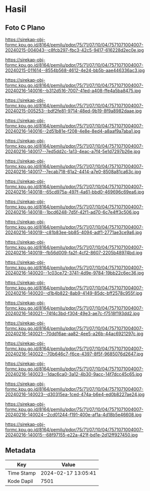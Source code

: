 # Hasil

## Foto C Plano

https://sirekap-obj-formc.kpu.go.id/8164/pemilu/pdpr/75/71/07/10/04/7571071004007-20240215-004043--c8fcb297-fbc3-42c5-9417-616228d2ec0e.jpg

https://sirekap-obj-formc.kpu.go.id/8164/pemilu/pdpr/75/71/07/10/04/7571071004007-20240215-011614--8554b568-4612-4e24-bb5b-aae446336ac3.jpg

https://sirekap-obj-formc.kpu.go.id/8164/pemilu/pdpr/75/71/07/10/04/7571071004007-20240216-140016--b312d516-7007-41ed-a408-ffe4a5ba8475.jpg

https://sirekap-obj-formc.kpu.go.id/8164/pemilu/pdpr/75/71/07/10/04/7571071004007-20240215-005253--bdf2fe81-9714-48ed-9b19-8f9a8982daae.jpg

https://sirekap-obj-formc.kpu.go.id/8164/pemilu/pdpr/75/71/07/10/04/7571071004007-20240216-140016--2d51b81e-f208-4e8e-8ed4-a8aaf9a7aba1.jpg

https://sirekap-obj-formc.kpu.go.id/8164/pemilu/pdpr/75/71/07/10/04/7571071004007-20240216-140017--7ed5dd2c-1a13-4eac-a7f4-5e1d7297b26e.jpg

https://sirekap-obj-formc.kpu.go.id/8164/pemilu/pdpr/75/71/07/10/04/7571071004007-20240216-140017--7ecab718-61a2-4414-a7e0-8508a81ca63c.jpg

https://sirekap-obj-formc.kpu.go.id/8164/pemilu/pdpr/75/71/07/10/04/7571071004007-20240216-140018--65cd975a-497f-4a61-bbd0-469696c69ea6.jpg

https://sirekap-obj-formc.kpu.go.id/8164/pemilu/pdpr/75/71/07/10/04/7571071004007-20240216-140018--1bcd6248-7d5f-42f1-ad70-6c7e4ff3c506.jpg

https://sirekap-obj-formc.kpu.go.id/8164/pemilu/pdpr/75/71/07/10/04/7571071004007-20240216-140019--c81b83ee-bb85-4094-adf1-2771ae3ce9a6.jpg

https://sirekap-obj-formc.kpu.go.id/8164/pemilu/pdpr/75/71/07/10/04/7571071004007-20240216-140019--fb56d009-fa2f-4cf2-8607-2205b48974bd.jpg

https://sirekap-obj-formc.kpu.go.id/8164/pemilu/pdpr/75/71/07/10/04/7571071004007-20240216-140020--1c03ce72-3741-4d9e-9784-19bb22c6ec36.jpg

https://sirekap-obj-formc.kpu.go.id/8164/pemilu/pdpr/75/71/07/10/04/7571071004007-20240216-140020--d1b4b822-8ab9-4149-85dc-bff2578c955f.jpg

https://sirekap-obj-formc.kpu.go.id/8164/pemilu/pdpr/75/71/07/10/04/7571071004007-20240216-140021--74f4c3bd-f304-49e3-ae7c-f7518f193dd2.jpg

https://sirekap-obj-formc.kpu.go.id/8164/pemilu/pdpr/75/71/07/10/04/7571071004007-20240216-140021--70dd16ae-aa82-4ee5-a26b-44ac6921297c.jpg

https://sirekap-obj-formc.kpu.go.id/8164/pemilu/pdpr/75/71/07/10/04/7571071004007-20240216-140022--70b646c7-f6ce-4397-8f5f-9685076d2647.jpg

https://sirekap-obj-formc.kpu.go.id/8164/pemilu/pdpr/75/71/07/10/04/7571071004007-20240216-140023--1dac6ca0-3a12-4b30-9acc-14f7dcc45c65.jpg

https://sirekap-obj-formc.kpu.go.id/8164/pemilu/pdpr/75/71/07/10/04/7571071004007-20240216-140023--d30315ea-1ced-474a-b6e4-ed0b8227ae24.jpg

https://sirekap-obj-formc.kpu.go.id/8164/pemilu/pdpr/75/71/07/10/04/7571071004007-20240216-140024--2cd01244-f191-400e-af1a-4d18b5e46608.jpg

https://sirekap-obj-formc.kpu.go.id/8164/pemilu/pdpr/75/71/07/10/04/7571071004007-20240216-140015--68f97155-e22a-421f-bd1e-2d12ff927450.jpg


## Metadata

| Key        | Value               |
| ---------- | ------------------- |
| Time Stamp | 2024-02-17 13:05:41 |
| Kode Dapil | 7501                |



